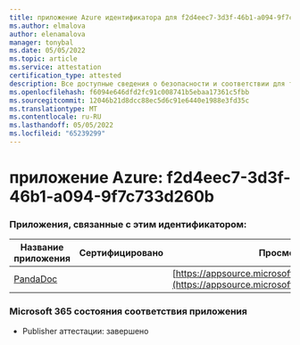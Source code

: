 ```yaml
---
title: приложение Azure идентификатора для f2d4eec7-3d3f-46b1-a094-9f7c733d260b
ms.author: elmalova
author: elenamalova
manager: tonybal
ms.date: 05/05/2022
ms.topic: article
ms.service: attestation
certification_type: attested
description: Все доступные сведения о безопасности и соответствии для f2d4eec7-3d3f-46b1-a094-9f7c733d260b.
ms.openlocfilehash: f6094e646dfd2fc91c008741b5ebaa17361c5fbb
ms.sourcegitcommit: 12046b21d8dcc88ec5d6c91e6440e1988e3fd35c
ms.translationtype: MT
ms.contentlocale: ru-RU
ms.lasthandoff: 05/05/2022
ms.locfileid: "65239299"
---
```

# <a name="azure-app-id-f2d4eec7-3d3f-46b1-a094-9f7c733d260b"></a>приложение Azure: f2d4eec7-3d3f-46b1-a094-9f7c733d260b


### <a name="apps-associated-with-this-id"></a>Приложения, связанные с этим идентификатором:
| **Название приложения** | **Сертифицировано** | **Просмотр в AppSource** |
|--------------|---------------|-----------------------|
| [PandaDoc](../forward/WA200002927.md) |  | [https://appsource.microsoft.com/product/office/WA200002927](https://appsource.microsoft.com/product/office/WA200002927) |

### <a name="microsoft-365-app-compliance-status"></a>Microsoft 365 состояния соответствия приложения
- Publisher аттестации: завершено
